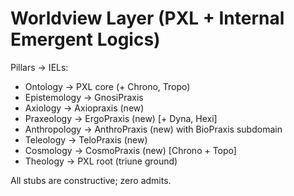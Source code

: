 # Worldview Layer (PXL + Internal Emergent Logics)

Pillars → IELs:
- Ontology → PXL core (+ Chrono, Tropo)
- Epistemology → GnosiPraxis
- Axiology → Axiopraxis (new)
- Praxeology → ErgoPraxis (new) [+ Dyna, Hexi]
- Anthropology → AnthroPraxis (new) with BioPraxis subdomain
- Teleology → TeloPraxis (new)
- Cosmology → CosmoPraxis (new) [Chrono + Topo]
- Theology → PXL root (triune ground)

All stubs are constructive; zero admits.
